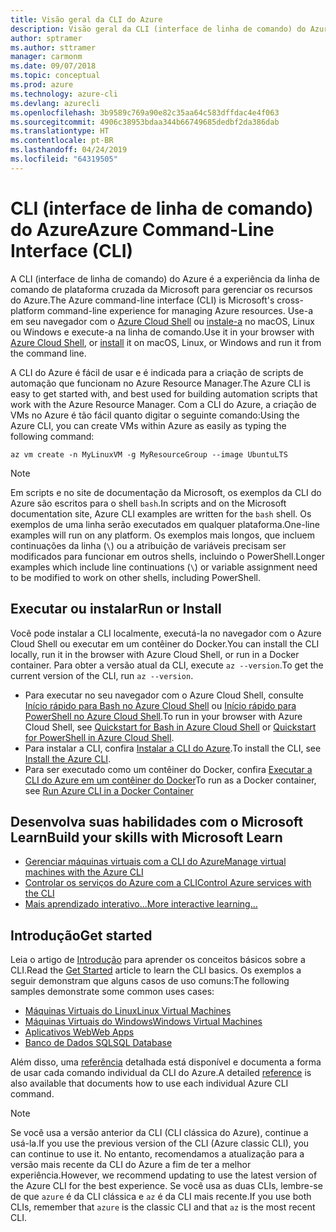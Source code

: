 ```yaml
---
title: Visão geral da CLI do Azure
description: Visão geral da CLI (interface de linha de comando) do Azure.
author: sptramer
ms.author: sttramer
manager: carmonm
ms.date: 09/07/2018
ms.topic: conceptual
ms.prod: azure
ms.technology: azure-cli
ms.devlang: azurecli
ms.openlocfilehash: 3b9589c769a90e82c35aa64c583dffdac4e4f063
ms.sourcegitcommit: 4906c38953bdaa344b66749685dedbf2da386dab
ms.translationtype: HT
ms.contentlocale: pt-BR
ms.lasthandoff: 04/24/2019
ms.locfileid: "64319505"
---
```

# <a name="azure-command-line-interface-cli"></a><span data-ttu-id="86823-103">CLI (interface de linha de comando) do Azure</span><span class="sxs-lookup"><span data-stu-id="86823-103">Azure Command-Line Interface (CLI)</span></span>

<span data-ttu-id="86823-104">A CLI (interface de linha de comando) do Azure é a experiência da linha de comando de plataforma cruzada da Microsoft para gerenciar os recursos do Azure.</span><span class="sxs-lookup"><span data-stu-id="86823-104">The Azure command-line interface (CLI) is Microsoft's cross-platform command-line experience for managing Azure resources.</span></span>
<span data-ttu-id="86823-105">Use-a em seu navegador com o [Azure Cloud Shell](/azure/cloud-shell/overview) ou [instale-a](install-azure-cli.md) no macOS, Linux ou Windows e execute-a na linha de comando.</span><span class="sxs-lookup"><span data-stu-id="86823-105">Use it in your browser with [Azure Cloud Shell](/azure/cloud-shell/overview), or [install](install-azure-cli.md) it on macOS, Linux, or Windows and run it from the command line.</span></span>

<span data-ttu-id="86823-106">A CLI do Azure é fácil de usar e é indicada para a criação de scripts de automação que funcionam no Azure Resource Manager.</span><span class="sxs-lookup"><span data-stu-id="86823-106">The Azure CLI is easy to get started with, and best used for building automation scripts that work with the Azure Resource Manager.</span></span>
<span data-ttu-id="86823-107">Com a CLI do Azure, a criação de VMs no Azure é tão fácil quanto digitar o seguinte comando:</span><span class="sxs-lookup"><span data-stu-id="86823-107">Using the Azure CLI, you can create VMs within Azure as easily as typing the following command:</span></span>

```azurecli-interactive
az vm create -n MyLinuxVM -g MyResourceGroup --image UbuntuLTS
```

> [!NOTE]
>
> <span data-ttu-id="86823-108">Em scripts e no site de documentação da Microsoft, os exemplos da CLI do Azure são escritos para o shell `bash`.</span><span class="sxs-lookup"><span data-stu-id="86823-108">In scripts and on the Microsoft documentation site, Azure CLI examples are written for the `bash` shell.</span></span> <span data-ttu-id="86823-109">Os exemplos de uma linha serão executados em qualquer plataforma.</span><span class="sxs-lookup"><span data-stu-id="86823-109">One-line examples will run on any platform.</span></span> <span data-ttu-id="86823-110">Os exemplos mais longos, que incluem continuações da linha (`\`) ou a atribuição de variáveis precisam ser modificados para funcionar em outros shells, incluindo o PowerShell.</span><span class="sxs-lookup"><span data-stu-id="86823-110">Longer examples which include line continuations (`\`) or variable assignment need to be modified to work on other shells, including PowerShell.</span></span>

## <a name="run-or-install"></a><span data-ttu-id="86823-111">Executar ou instalar</span><span class="sxs-lookup"><span data-stu-id="86823-111">Run or Install</span></span>

<span data-ttu-id="86823-112">Você pode instalar a CLI localmente, executá-la no navegador com o Azure Cloud Shell ou executar em um contêiner do Docker.</span><span class="sxs-lookup"><span data-stu-id="86823-112">You can install the CLI locally, run it in the browser with Azure Cloud Shell, or run in a Docker container.</span></span> <span data-ttu-id="86823-113">Para obter a versão atual da CLI, execute `az --version`.</span><span class="sxs-lookup"><span data-stu-id="86823-113">To get the current version of the CLI, run `az --version`.</span></span>

* <span data-ttu-id="86823-114">Para executar no seu navegador com o Azure Cloud Shell, consulte [Início rápido para Bash no Azure Cloud Shell](/azure/cloud-shell/quickstart) ou [Início rápido para PowerShell no Azure Cloud Shell](/azure/cloud-shell/quickstart-powershell).</span><span class="sxs-lookup"><span data-stu-id="86823-114">To run in your browser with Azure Cloud Shell, see [Quickstart for Bash in Azure Cloud Shell](/azure/cloud-shell/quickstart) or [Quickstart for PowerShell in Azure Cloud Shell](/azure/cloud-shell/quickstart-powershell).</span></span>
* <span data-ttu-id="86823-115">Para instalar a CLI, confira [Instalar a CLI do Azure](install-azure-cli.md).</span><span class="sxs-lookup"><span data-stu-id="86823-115">To install the CLI, see [Install the Azure CLI](install-azure-cli.md).</span></span>
* <span data-ttu-id="86823-116">Para ser executado como um contêiner do Docker, confira [Executar a CLI do Azure em um contêiner do Docker](run-azure-cli-docker.md)</span><span class="sxs-lookup"><span data-stu-id="86823-116">To run as a Docker container, see [Run Azure CLI in a Docker Container](run-azure-cli-docker.md)</span></span>

## <a name="build-your-skills-with-microsoft-learn"></a><span data-ttu-id="86823-117">Desenvolva suas habilidades com o Microsoft Learn</span><span class="sxs-lookup"><span data-stu-id="86823-117">Build your skills with Microsoft Learn</span></span>

- [<span data-ttu-id="86823-118">Gerenciar máquinas virtuais com a CLI do Azure</span><span class="sxs-lookup"><span data-stu-id="86823-118">Manage virtual machines with the Azure CLI</span></span>](/learn/modules/manage-virtual-machines-with-azure-cli/)
- [<span data-ttu-id="86823-119">Controlar os serviços do Azure com a CLI</span><span class="sxs-lookup"><span data-stu-id="86823-119">Control Azure services with the CLI</span></span>](/learn/modules/control-azure-services-with-cli/)
- [<span data-ttu-id="86823-120">Mais aprendizado interativo...</span><span class="sxs-lookup"><span data-stu-id="86823-120">More interactive learning...</span></span>](/learn/browse/?products=azure-clis)

## <a name="get-started"></a><span data-ttu-id="86823-121">Introdução</span><span class="sxs-lookup"><span data-stu-id="86823-121">Get started</span></span>

<span data-ttu-id="86823-122">Leia o artigo de [Introdução](get-started-with-azure-cli.md) para aprender os conceitos básicos sobre a CLI.</span><span class="sxs-lookup"><span data-stu-id="86823-122">Read the [Get Started](get-started-with-azure-cli.md) article to learn the CLI basics.</span></span> <span data-ttu-id="86823-123">Os exemplos a seguir demonstram que alguns casos de uso comuns:</span><span class="sxs-lookup"><span data-stu-id="86823-123">The following samples demonstrate some common uses cases:</span></span>

- [<span data-ttu-id="86823-124">Máquinas Virtuais do Linux</span><span class="sxs-lookup"><span data-stu-id="86823-124">Linux Virtual Machines</span></span>](/azure/virtual-machines/virtual-machines-linux-cli-samples?toc=%2fcli%2fazure%2ftoc.json&bc=%2fcli%2fazure%2fbreadcrumb%2ftoc.json)
- [<span data-ttu-id="86823-125">Máquinas Virtuais do Windows</span><span class="sxs-lookup"><span data-stu-id="86823-125">Windows Virtual Machines</span></span>](/azure/virtual-machines/virtual-machines-windows-cli-samples?toc=%2fcli%2fazure%2ftoc.json&bc=%2fcli%2fazure%2fbreadcrumb%2ftoc.json)
- [<span data-ttu-id="86823-126">Aplicativos Web</span><span class="sxs-lookup"><span data-stu-id="86823-126">Web Apps</span></span>](/azure/app-service-web/app-service-cli-samples?toc=%2fcli%2fazure%2ftoc.json&bc=%2fcli%2fazure%2fbreadcrumb%2ftoc.json)
- [<span data-ttu-id="86823-127">Banco de Dados SQL</span><span class="sxs-lookup"><span data-stu-id="86823-127">SQL Database</span></span>](/azure/sql-database/sql-database-cli-samples?toc=%2fcli%2fazure%2ftoc.json&bc=%2fcli%2fazure%2fbreadcrumb%2ftoc.json)

<span data-ttu-id="86823-128">Além disso, uma [referência](/cli/azure/reference-index) detalhada está disponível e documenta a forma de usar cada comando individual da CLI do Azure.</span><span class="sxs-lookup"><span data-stu-id="86823-128">A detailed [reference](/cli/azure/reference-index) is also available that documents how to use each individual Azure CLI command.</span></span>

> [!NOTE]
> <span data-ttu-id="86823-129">Se você usa a versão anterior da CLI (CLI clássica do Azure), continue a usá-la.</span><span class="sxs-lookup"><span data-stu-id="86823-129">If you use the previous version of the CLI (Azure classic CLI), you can continue to use it.</span></span>
> <span data-ttu-id="86823-130">No entanto, recomendamos a atualização para a versão mais recente da CLI do Azure a fim de ter a melhor experiência.</span><span class="sxs-lookup"><span data-stu-id="86823-130">However, we recommend updating to use the latest version of the Azure CLI for the best experience.</span></span>
> <span data-ttu-id="86823-131">Se você usa as duas CLIs, lembre-se de que `azure` é da CLI clássica e `az` é da CLI mais recente.</span><span class="sxs-lookup"><span data-stu-id="86823-131">If you use both CLIs, remember that `azure` is the classic CLI and that `az` is the most recent CLI.</span></span>
